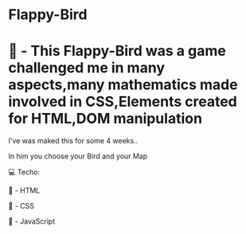 # Flappy-Bird

<h1> 🐤 - This Flappy-Bird was a game challenged me in many aspects,many mathematics made involved in CSS,Elements created for HTML,DOM manipulation </h1>

I've was maked this for some 4 weeks..

In him you choose your Bird and your Map

💻 Techo:

🔶 - HTML

🔷 - CSS

💛 - JavaScript
